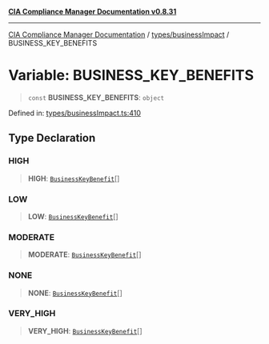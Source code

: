 [**CIA Compliance Manager Documentation v0.8.31**](../../../README.md)

***

[CIA Compliance Manager Documentation](../../../modules.md) / [types/businessImpact](../README.md) / BUSINESS\_KEY\_BENEFITS

# Variable: BUSINESS\_KEY\_BENEFITS

> `const` **BUSINESS\_KEY\_BENEFITS**: `object`

Defined in: [types/businessImpact.ts:410](https://github.com/Hack23/cia-compliance-manager/blob/85c025371255f412469ec0119911b7cb143a6212/src/types/businessImpact.ts#L410)

## Type Declaration

### HIGH

> **HIGH**: [`BusinessKeyBenefit`](../interfaces/BusinessKeyBenefit.md)[]

### LOW

> **LOW**: [`BusinessKeyBenefit`](../interfaces/BusinessKeyBenefit.md)[]

### MODERATE

> **MODERATE**: [`BusinessKeyBenefit`](../interfaces/BusinessKeyBenefit.md)[]

### NONE

> **NONE**: [`BusinessKeyBenefit`](../interfaces/BusinessKeyBenefit.md)[]

### VERY\_HIGH

> **VERY\_HIGH**: [`BusinessKeyBenefit`](../interfaces/BusinessKeyBenefit.md)[]

